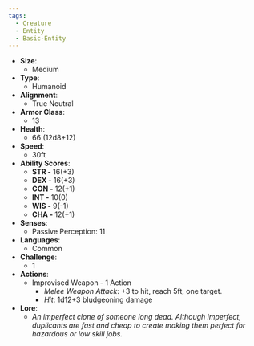 ```yaml
---
tags:
  - Creature
  - Entity
  - Basic-Entity
---
```

- **Size**:
	- Medium
- **Type**:
	- Humanoid
- **Alignment**:
	- True Neutral
- **Armor Class**:
	- 13
- **Health**:
	- 66 (12d8+12)
- **Speed**:
	- 30ft
- **Ability Scores**:
	- **STR -** 16(+3)
	- **DEX -** 16(+3)
	- **CON -** 12(+1)
	- **INT -** 10(0)
	- **WIS -** 9(-1)
	- **CHA -** 12(+1)
- **Senses**:
	- Passive Perception: 11
- **Languages**:
	- Common
- **Challenge**:
	- 1
- **Actions**:
	- Improvised Weapon - 1 Action
		- *Melee Weapon Attack*: +3 to hit, reach 5ft, one target.
		- *Hit*: 1d12+3 bludgeoning damage
- **Lore**:
	- *An imperfect clone of someone long dead. Although imperfect, duplicants are fast and cheap to create making them perfect for hazardous or low skill jobs.*
